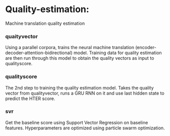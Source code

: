# Quality-estimation:

Machine translation quality estimation

### quaityvector
Using a parallel corpora, trains the neural machine translation (encoder-decoder-attention-bidirectional) model. Training data for quality estimation are then run through this model to obtain the quality vectors as input to qualityscore. 

### qualityscore
The 2nd step to training the quality estimation model. Takes the quality vector from qualityvector, runs a GRU RNN on it and use last hidden state to predict the HTER score.

### svr
Get the baseline score using Support Vector Regression on baseline features. Hyperparameters are optimized using particle swarm optimization.
